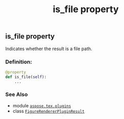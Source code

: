 ﻿---
title: is_file property
second_title: Aspose.TeX for Python via .NET API References
description: 
type: docs
weight: 70
url: /python-net/aspose.tex.plugins/figurerendererpluginresult/is_file/
is_root: false
---

## is_file property


Indicates whether the result is a file path.
### Definition:
```python
@property
def is_file(self):
    ...
```

### See Also
* module [`aspose.tex.plugins`](../../)
* class [`FigureRendererPluginResult`](/tex/python-net/aspose.tex.plugins/figurerendererpluginresult)
